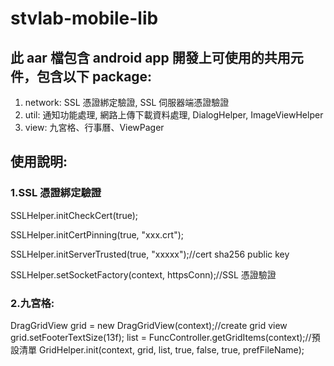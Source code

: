 # stvlab-mobile-lib

## 此 aar 檔包含 android app 開發上可使用的共用元件，包含以下 package:
1. network: SSL 憑證綁定驗證, SSL 伺服器端憑證驗證
2. util: 通知功能處理, 網路上傳下載資料處理, DialogHelper, ImageViewHelper
3. view: 九宮格、行事曆、ViewPager


## 使用說明:

### 1.SSL 憑證綁定驗證
SSLHelper.initCheckCert(true);

SSLHelper.initCertPinning(true, "xxx.crt");

SSLHelper.initServerTrusted(true, "xxxxx");//cert sha256 public key

SSLHelper.setSocketFactory(context, httpsConn);//SSL 憑證驗證


### 2.九宮格: 
DragGridView grid = new DragGridView(context);//create grid view
grid.setFooterTextSize(13f);
list = FuncController.getGridItems(context);//預設清單
GridHelper.init(context, grid, list, true, false, true, prefFileName);


